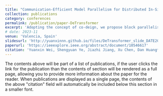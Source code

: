 ```yaml
---
title: "Communication-Efficient Model Parallelism for Distributed In-Situ Transformer Inference"
collection: publications
category: conferences
permalink: /publication/paper-DeTransformer
excerpt: 'Adopting the concept of co-deign, we propose block parallelism through model structure decoupling, incorporated with a model adaptive execution method that dynamically balances the computing power, communication power, and memory capacity of devices.'
# date: 2023-11
venue: 'Valencia, Spain'
slidesurl: 'http://yuanxinnn.github.io/files/DeTransformer_slide_DATE2024.pdf'
paperurl: 'https://ieeexplore.ieee.org/abstract/document/10546617'
citation: 'Yuanxin Wei, Shengyuan Ye, Jiazhi Jiang, Xu Chen, Dan Huang*, Jiangsu Du*, Yutong Lu, Communication-Efficient Model Parallelism for Distributed In-Situ Transformer Inference, in Design, Automation & Test in Europe (DATE), 2024'
---
```


The contents above will be part of a list of publications, if the user clicks the link for the publication than the contents of section will be rendered as a full page, allowing you to provide more information about the paper for the reader. When publications are displayed as a single page, the contents of the above "citation" field will automatically be included below this section in a smaller font.
